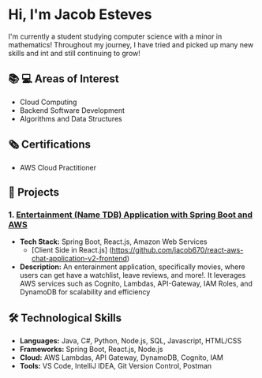 # Hi, I'm Jacob Esteves 
I'm currently a student studying computer science with a minor in mathematics! Throughout my journey, I have tried and picked up many new skills and int and still continuing to grow!

## 📚 💻 Areas of Interest 
- Cloud Computing
- Backend Software Development
- Algorithms and Data Structures

## 🗞️ Certifications
- AWS Cloud Practitioner

## 🚀 Projects

### 1. [Entertainment (Name TDB) Application with Spring Boot and AWS](https://github.com/jacob670/java-aws-chat-application-v2)
- **Tech Stack:** Spring Boot, React.js, Amazon Web Services
  - [Client Side in React.js] (https://github.com/jacob670/react-aws-chat-application-v2-frontend)  
- **Description:** An enterainment application, specifically movies, where users can get have a watchlist, leave reviews, and more!. It leverages AWS services such as Cognito, Lambdas, API-Gateway, IAM Roles, and DynamoDB for scalability and efficiency


## 🛠️ Technological Skills
- **Languages:** Java, C#, Python, Node.js, SQL, Javascript, HTML/CSS
- **Frameworks:** Spring Boot, React.js, Node.js
- **Cloud:** AWS Lambdas, API Gateway, DynamoDB, Cognito, IAM
- **Tools:**  VS Code, IntelliJ IDEA, Git Version Control, Postman
